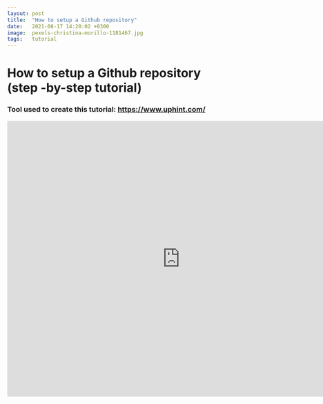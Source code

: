 ```yaml
---
layout: post
title:  "How to setup a Github repository"
date:   2021-08-17 14:20:02 +0300
image:  pexels-christina-morillo-1181467.jpg
tags:   tutorial
---
```


# How to setup a Github repository (step -by-step tutorial)

### Tool used to create this tutorial: https://www.uphint.com/ 
 
 
 
 <iframe src="https://app.uphint.com/guide/79a141fe-320b-4200-a273-6e153c851a55?embed=true" width="800" height="640" allowfullscreen frameborder="0"></iframe> 
